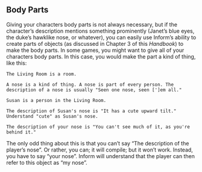 ## Body Parts

Giving your characters body parts is not always necessary, but if the character’s description mentions something prominently (Janet’s blue eyes, the duke’s hawklike nose, or whatever), you can easily use Inform’s ability to create parts of objects (as discussed in Chapter 3 of this _Handbook_) to make the body parts. In some games, you might want to give all of your characters body parts. In this case, you would make the part a kind of thing, like this:

```ìnform7
The Living Room is a room.

A nose is a kind of thing. A nose is part of every person. The description of a nose is usually "Seen one nose, seen [']em all."

Susan is a person in the Living Room.

The description of Susan's nose is "It has a cute upward tilt." Understand "cute" as Susan's nose.

The description of your nose is "You can't see much of it, as you're behind it."
```

The only odd thing about this is that you can’t say “The description of the player’s nose”. Or rather, you can; it will compile; but it won’t work. Instead, you have to say “your nose”. Inform will understand that the player can then refer to this object as “my nose”.
